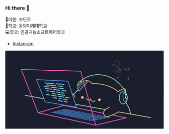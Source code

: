 ### Hi there 👋

🧏이름: 조민주 <br>
🏫학교: 동양미래대학교 <br>
💻학과: 인공지능소프트웨어학과 <br>

- [Instagram](https://www.instagram.com/m_jjmj/)

</div>

<img src="https://github.com/SophieNguyen113/SophieNguyen113/blob/main/Sophie%20Nguyen%20-%20CatCat.gif" title="CatCat" alt="CatCat">

<br>
